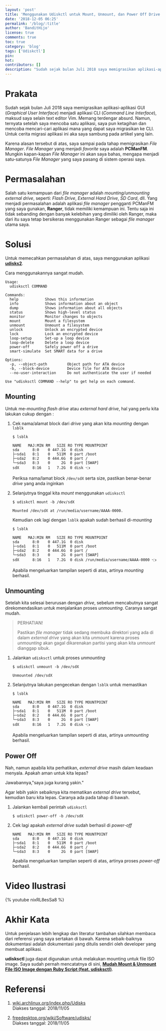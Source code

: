 ```yaml
---
layout: 'post'
title: 'Menggunakan Udiskctl untuk Mount, Unmount, dan Power Off Drive'
date: '2018-12-05 06:25'
permalink: '/blog/:title'
author: 'BanditHijo'
license: true
comments: true
toc: true
category: 'blog'
tags: ['Udiskctl']
pin:
hot:
contributors: []
description: "Sudah sejak bulan Juli 2018 saya memigrasikan aplikasi-aplikasi GUI (Graphical User Interface) menjadi aplikasi CLI (Command Line Interface), maksud saya selain text editor Vim. Memang terdengar absurd. Namun, ternyata setelah saya mencoba satu aplikasi, saya pun ketagihan dan mencoba mencari-cari aplikasi mana yang dapat saya migrasikan ke CLI. Untuk cerita migrasi aplikasi ini aka saya sambung pada artikel yang lain."
---
```


# Prakata

Sudah sejak bulan Juli 2018 saya memigrasikan aplikasi-aplikasi GUI (_Graphical User Interface_) menjadi aplikasi CLI (_Command Line Interface_), maksud saya selain text editor Vim. Memang terdengar absurd. Namun, ternyata setelah saya mencoba satu aplikasi, saya pun ketagihan dan mencoba mencari-cari aplikasi mana yang dapat saya migrasikan ke CLI. Untuk cerita migrasi aplikasi ini aka saya sambung pada artikel yang lain.

Karena alasan tersebut di atas, saya sampai pada tahap memigrasikan _File Manager_. _File Manager_ yang menjadi _favorite_ saya adalah **PCManFM**. Mungkin kapan-kapan _File Manager_ ini akan saya bahas, mengapa menjadi satu-satunya _File Manager_ yang saya pasang di sistem operasi saya.


# Permasalahan

Salah satu kemampuan dari _file manager_ adalah _mounting/unmounting external drive_, seperti: _Flash Drive_, _External Hard Drive_, _SD Card_, dll. Yang menjadi permasalahan adalah aplikasi _file manager_ pengganti PCManFM yang saya gunakan, **Ranger**, tidak memiliki kemampuan ini. Tentu saja ini tidak sebanding dengan banyak kelebihan yang dimiliki oleh Ranger, maka dari itu saya tetap bersikeras menggunakan Ranger sebagai _file manager_ utama saya.


# Solusi

Untuk memecahkan permasalahan di atas, saya menggunakan aplikasi [**udisks2**](https://www.archlinux.org/packages/?name=udisks2).

Cara menggunakannya sangat mudah.

```
Usage:
  udisksctl COMMAND

Commands:
  help            Shows this information
  info            Shows information about an object
  dump            Shows information about all objects
  status          Shows high-level status
  monitor         Monitor changes to objects
  mount           Mount a filesystem
  unmount         Unmount a filesystem
  unlock          Unlock an encrypted device
  lock            Lock an encrypted device
  loop-setup      Set-up a loop device
  loop-delete     Delete a loop device
  power-off       Safely power off a drive
  smart-simulate  Set SMART data for a drive

Options:
  -p, --object-path         Object path for ATA device
  -b, --block-device        Device file for ATA device
  --no-user-interaction     Do not authenticate the user if needed

Use "udisksctl COMMAND --help" to get help on each command.
```


## Mounting

Untuk me-*mounting* _flash drive_ atau _external hard drive_, hal yang perlu kita lakukan cukup dengan :

1. Cek nama/alamat block dari _drive_ yang akan kita _mounting_ dengan `lsblk`

   ```
   $ lsblk
   ```

   ```
   NAME   MAJ:MIN RM   SIZE RO TYPE MOUNTPOINT
   sda      8:0    0 447.1G  0 disk
   ├─sda1   8:1    0   511M  0 part /boot
   ├─sda2   8:2    0 444.6G  0 part /
   └─sda3   8:3    0     2G  0 part [SWAP]
   sdX      8:16   1   7.2G  0 disk 👈
   ```

   Periksa nama/lamat block `/dev/sdX` serta size, pastikan benar-benar _drive_ yang anda inginkan

2. Selanjutnya tinggal kita _mount_ menggunakan `udisksctl`

   ```
   $ udiskctl mount -b /dev/sdX
   ```

   ```
   Mounted /dev/sdX at /run/media/username/AAAA-0000.
   ```

   Kemudian cek lagi dengan `lsblk` apakah sudah berhasil di-*mounting*

   ```
   $ lsblk
   ```

   ```
   NAME   MAJ:MIN RM   SIZE RO TYPE MOUNTPOINT
   sda      8:0    0 447.1G  0 disk
   ├─sda1   8:1    0   511M  0 part /boot
   ├─sda2   8:2    0 444.6G  0 part /
   └─sda3   8:3    0     2G  0 part [SWAP]
   sdX      8:16   1   7.2G  0 disk /run/media/username/AAAA-0000 👈
   ```

   Apabila mengeluarkan tampilan seperti di atas, artinya _mounting_ berhasil.


## Unmounting

Setelah kita selesai berurusan dengan _drive_, sebelum mencabutnya sangat direkomendasikan untuk menjalankan proses _unmounting_. Caranya sangat mudah.

> PERHATIAN!
> 
> Pastikan *file manager* tidak sedang membuka direktori yang ada di dalam *external drive* yang akan kita *unmount* karena proses *unmounting* akan gagal dikarenakan partisi yang akan kita *unmount* dianggap sibuk.

1. Jalankan `udisksctl` untuk proses _unmounting_

   ```
   $ udiskctl unmount -b /dev/sdX
   ```

   ```
   Unmounted /dev/sdX
   ```

2. Selanjutnya lakukan pengecekan dengan `lsblk` untuk memastikan

   ```
   $ lsblk
   ```

   ```
   NAME   MAJ:MIN RM   SIZE RO TYPE MOUNTPOINT
   sda      8:0    0 447.1G  0 disk
   ├─sda1   8:1    0   511M  0 part /boot
   ├─sda2   8:2    0 444.6G  0 part /
   └─sda3   8:3    0     2G  0 part [SWAP]
   sdX      8:16   1   7.2G  0 disk 👈
   ```

   Apabila mengeluarkan tampilan seperti di atas, artinya _unmounting_ berhasil.


## Power Off

Nah, namun apabila kita perhatikan, _external drive_ masih dalam keadaan menyala. Apakah aman untuk kita lepas?

Jawabannya,"saya juga kurang yakin."

Agar lebih yakin sebaiknya kita mematikan _external drive_ tersebut, kemudian baru kita lepas. Caranya ada pada tahap di bawah.

1. Jalankan kembali perintah `udisksctl`

   ```
   $ udiskctl power-off -b /dev/sdX
   ```

2. Cek lagi apakah _external drive_ sudah berhasil di _power-off_

   ```
   NAME   MAJ:MIN RM   SIZE RO TYPE MOUNTPOINT
   sda      8:0    0 447.1G  0 disk
   ├─sda1   8:1    0   511M  0 part /boot
   ├─sda2   8:2    0 444.6G  0 part /
   └─sda3   8:3    0     2G  0 part [SWAP]
   ```

   Apabila mengeluarkan tampilan seperti di atas, artinya  proses _power-off_ berhasil.


# Video Ilustrasi

{% youtube nixRL8esSa8 %}


# Akhir Kata

Untuk penjelasan lebih lengkap dan literatur tambahan silahkan membaca dari referensi yang saya sertakan di bawah. Karena sebaik-baiknya dokumentasi adalah dokumentasi yang ditulis sendiri oleh developer yang membuat aplikasi.

**udisksctl** juga dapat digunakan untuk melakukan mounting untuk file ISO image. Saya sudah pernah mencatatnya di sini, [**Mudah Mount & Unmount File ISO Image dengan Ruby Script (feat. udisksctl)**](/blog/mudah-mount-iso-dengan-ruby-script#alternatif-recommended).


# Referensi

1. [wiki.archlinux.org/index.php/Udisks](https://wiki.archlinux.org/index.php/Udisks)
<br>Diakses tanggal: 2018/11/05

2. [freedesktop.org/wiki/Software/udisks/](https://www.freedesktop.org/wiki/Software/udisks/)
<br>Diakses tanggal: 2018/11/05
